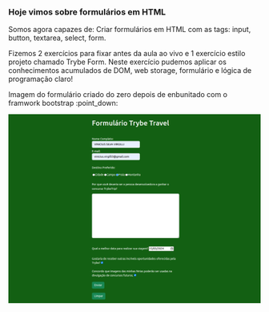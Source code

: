 ### Hoje vimos sobre formulários em HTML

<p> Somos agora capazes de: Criar formulários em HTML com as tags: input, button, textarea, select, form.</p>

<p> Fizemos 2 exercícios para fixar antes da aula ao vivo e 1 exercício estilo projeto chamado Trybe Form. Neste exercício pudemos aplicar os conhecimentos acumulados de DOM, web storage, formulário e lógica de programação claro!</p>

<p> Imagem do formulário criado do zero depois de enbunitado com o framwork bootstrap :point_down:</p>

<img src="https://github.com/vinicius-virgilli/trybe-exercicios/blob/main/1%20-%20Fundamentos/5%20-%20HTML%20e%20CSS:%20Forms%2C%20Flexbox%20e%20Responsivo/Dia%2001:%20HTML%20%26%20CSS%20-%20Forms/exerc%C3%ADcio%20ap%C3%B3s%20a%20aula%20ao%20vivo/imagem/print%20formul%C3%A1rio%20pronto.png" alt="print do formulário criado do zero depois de enbunitado com o framwork bootstrap">


